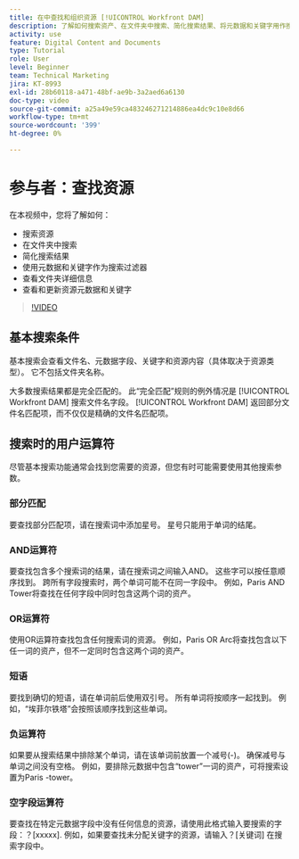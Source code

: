 ```yaml
---
title: 在中查找和组织资源 [!UICONTROL Workfront DAM]
description: 了解如何搜索资产、在文件夹中搜索、简化搜索结果、将元数据和关键字用作搜索筛选器等，请参阅 [!UICONTROL Workfront DAM].
activity: use
feature: Digital Content and Documents
type: Tutorial
role: User
level: Beginner
team: Technical Marketing
jira: KT-8993
exl-id: 28b60118-a471-48bf-ae9b-3a2aed6a6130
doc-type: video
source-git-commit: a25a49e59ca483246271214886ea4dc9c10e8d66
workflow-type: tm+mt
source-wordcount: '399'
ht-degree: 0%

---
```


# 参与者：查找资源

在本视频中，您将了解如何：

* 搜索资源
* 在文件夹中搜索
* 简化搜索结果
* 使用元数据和关键字作为搜索过滤器
* 查看文件夹详细信息
* 查看和更新资源元数据和关键字

>[!VIDEO](https://video.tv.adobe.com/v/335253/?quality=12&learn=on)

## 基本搜索条件

基本搜索会查看文件名、元数据字段、关键字和资源内容（具体取决于资源类型）。 它不包括文件夹名称。

大多数搜索结果都是完全匹配的。 此“完全匹配”规则的例外情况是 [!UICONTROL Workfront DAM] 搜索文件名字段。 [!UICONTROL Workfront DAM] 返回部分文件名匹配项，而不仅仅是精确的文件名匹配项。

## 搜索时的用户运算符

尽管基本搜索功能通常会找到您需要的资源，但您有时可能需要使用其他搜索参数。

### 部分匹配

要查找部分匹配项，请在搜索词中添加星号。 星号只能用于单词的结尾。

### AND运算符

要查找包含多个搜索词的结果，请在搜索词之间输入AND。 这些字可以按任意顺序找到。 跨所有字段搜索时，两个单词可能不在同一字段中。 例如，Paris AND Tower将查找在任何字段中同时包含这两个词的资产。

### OR运算符

使用OR运算符查找包含任何搜索词的资源。 例如，Paris OR Arc将查找包含以下任一词的资产，但不一定同时包含这两个词的资产。

### 短语

要找到确切的短语，请在单词前后使用双引号。 所有单词将按顺序一起找到。 例如，“埃菲尔铁塔”会按照该顺序找到这些单词。

### 负运算符

如果要从搜索结果中排除某个单词，请在该单词前放置一个减号(-)。 确保减号与单词之间没有空格。 例如，要排除元数据中包含“tower”一词的资产，可将搜索设置为Paris -tower。

### 空字段运算符

要查找在特定元数据字段中没有任何信息的资源，请使用此格式输入要搜索的字段：？[xxxxx]. 例如，如果要查找未分配关键字的资源，请输入？[关键词] 在搜索字段中。
